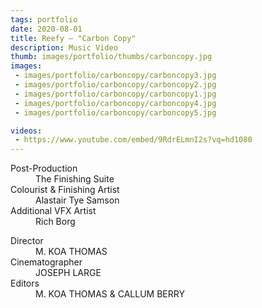 ```yaml
---
tags: portfolio
date: 2020-08-01
title: Reefy — "Carbon Copy"
description: Music Video
thumb: images/portfolio/thumbs/carboncopy.jpg
images:
 - images/portfolio/carboncopy/carboncopy3.jpg
 - images/portfolio/carboncopy/carboncopy2.jpg
 - images/portfolio/carboncopy/carboncopy1.jpg
 - images/portfolio/carboncopy/carboncopy4.jpg
 - images/portfolio/carboncopy/carboncopy5.jpg

videos:
 - https://www.youtube.com/embed/9RdrELmnI2s?vq=hd1080
---
```


<dl>
  <dt>Post-Production</dt>
  <dd>The Finishing Suite</dd>

  <dt>Colourist & Finishing Artist</dt>
  <dd>Alastair Tye Samson</dd>

  <dt>Additional VFX Artist</dt>
  <dd>Rich Borg</dd>
</dl>

<dl>
  <dt>Director</dt>
  <dd>M. KOA THOMAS</dd>

  <dt>Cinematographer</dt>
  <dd>JOSEPH LARGE</dd>

  <dt>Editors</dt>
  <dd>M. KOA THOMAS & CALLUM BERRY</dd>
</dl>
